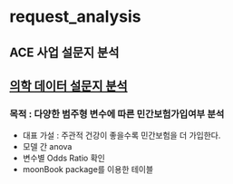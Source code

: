 # request_analysis

## ACE 사업 설문지 분석



## [의학 데이터 설문지 분석](https://github.com/miniii222/request_analysis/tree/master/medical%20data)
### 목적 : 다양한 범주형 변수에 따른 민간보험가입여부 분석
- 대표 가설 : 주관적 건강이 좋을수록 민간보험을 더 가입한다.
- 모델 간 anova
- 변수별 Odds Ratio 확인
- moonBook package를 이용한 테이블 

